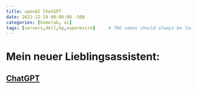 ```yaml
---
title: openAI ChatGPT
date: 2022-12-19 00:00:00 -500
categories: [homelab, ai]
tags: [servers,dell,hp,supermicro]     # TAG names should always be lowercase
---
```


# Mein neuer Lieblingsassistent:

## [ChatGPT](https://chat.openai.com/)

